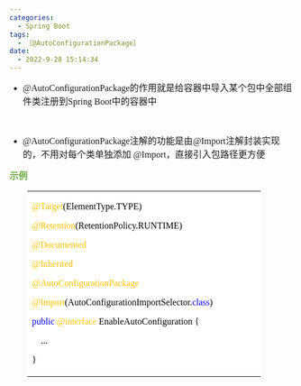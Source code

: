 ```yaml
---
categories:
  - Spring Boot
tags:
  - ［@AutoConfigurationPackage］
date:
  - 2022-9-28 15:14:34
---
```


<ul style="list-style-type:disc">
    <li><span style="font-size:12.0pt"><span
                style="font-family:&quot;Comic Sans MS&quot;">@AutoConfigurationPackage</span></span><span
            style="font-size:12.0pt"><span
                style="font-family:&quot;Microsoft YaHei UI&quot;">的作用就是给容器中导入某个包中全部组件类注册到</span></span><span
            style="font-size:12.0pt"><span style="font-family:&quot;Comic Sans MS&quot;">Spring Boot</span></span><span
            style="font-size:12.0pt"><span style="font-family:&quot;Microsoft YaHei UI&quot;">中的容器中</span></span></li>
</ul>
<p><span style="font-size:12.0pt"><span style="font-family:&quot;Comic Sans MS&quot;">&nbsp;</span></span></p>
<ul style="list-style-type:disc">
    <li><span style="font-size:12.0pt"><span
                style="font-family:&quot;Comic Sans MS&quot;">@AutoConfigurationPackage</span></span><span
            style="font-size:12.0pt"><span style="font-family:&quot;Microsoft YaHei UI&quot;">注解的功能是由</span></span><span
            style="font-size:12.0pt"><span style="font-family:&quot;Comic Sans MS&quot;">@Import</span></span><span
            style="font-size:12.0pt"><span
                style="font-family:&quot;Microsoft YaHei UI&quot;">注解封装实现的，不用对每个类单独添加</span></span><span
            style="font-size:12.0pt"><span style="font-family:&quot;Comic Sans MS&quot;"> @Import</span></span><span
            style="font-size:12.0pt"><span style="font-family:&quot;Microsoft YaHei UI&quot;">，直接引入包路径更方便</span></span>
    </li>
</ul>
<p><span style="font-size:12.0pt"><span style="font-family:&quot;Microsoft YaHei UI&quot;"><span
                style="color:#70ad47"><strong>示例</strong></span></span></span></p>
<table summary="" cellspacing="0"
    style="border-collapse:collapse; border-color:#a3a3a3; border-style:solid; border-width:0px; margin-left:32px"
    class=" cke_show_border">
    <tbody>
        <tr>
            <td
                style="background-color:white; border-bottom:0px; border-left:0px; border-right:0px; border-top:0px; vertical-align:top; width:4.1409in">
                <p><span style="font-size:12.0pt"><span style="font-family:&quot;Comic Sans MS&quot;"><span
                                style="color:#ffc000">@Target</span><span
                                style="color:black">(ElementType.TYPE)</span></span></span></p>
                <p><span style="font-size:12.0pt"><span style="font-family:&quot;Comic Sans MS&quot;"><span
                                style="color:#ffc000">@Retention</span><span
                                style="color:black">(RetentionPolicy.RUNTIME)</span></span></span></p>
                <p><span style="font-size:12.0pt"><span style="font-family:&quot;Comic Sans MS&quot;"><span
                                style="color:#ffc000">@Documented</span></span></span></p>
                <p><span style="font-size:12.0pt"><span style="font-family:&quot;Comic Sans MS&quot;"><span
                                style="color:#ffc000">@Inherited</span></span></span></p>
                <p><span style="font-size:12.0pt"><span style="font-family:&quot;Comic Sans MS&quot;"><span
                                style="color:#ffc000">@AutoConfigurationPackage</span></span></span></p>
                <p><span style="font-size:12.0pt"><span style="font-family:&quot;Comic Sans MS&quot;"><span
                                style="color:#ffc000">@Import</span><span
                                style="color:black">(AutoConfigurationImportSelector.</span><span
                                style="color:blue">class</span><span style="color:black">)</span></span></span></p>
                <p><span style="font-size:12.0pt"><span style="font-family:&quot;Comic Sans MS&quot;"><span
                                style="color:blue">public</span><span style="color:#ffc000">&nbsp;@interface</span><span
                                style="color:black">&nbsp;EnableAutoConfiguration&nbsp;{</span></span></span></p>
                <p><span style="font-size:12.0pt"><span style="font-family:&quot;Comic Sans MS&quot;"><span
                                style="color:black">&nbsp;&nbsp;&nbsp;&nbsp;...</span></span></span></p>
                <p><span style="font-size:12.0pt"><span style="font-family:&quot;Comic Sans MS&quot;"><span
                                style="color:black">}</span></span></span></p>
            </td>
        </tr>
    </tbody>
</table>
